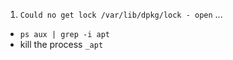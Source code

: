 1. `Could no get lock /var/lib/dpkg/lock - open` ...
  - `ps aux | grep -i apt`
  - kill the process `_apt`
